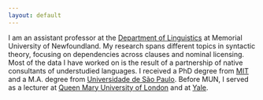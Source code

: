 ```yaml
---
layout: default
---
```


I am an assistant professor at the [Department of Linguistics](https://www.mun.ca/linguistics/) at Memorial University of Newfoundland. My research spans different topics in syntactic theory, focusing on dependencies across clauses and nominal licensing. Most of the data I have worked on is the result of a partnership of native consultants of understudied languages. I received a PhD degree from [MIT](https://linguistics.mit.edu/) and a M.A. degree from [Universidade de São Paulo](https://linguistica.fflch.usp.br/). Before MUN, I served as a lecturer at [Queen Mary University of London](https://www.qmul.ac.uk/sllf/linguistics/) and at [Yale](https://ling.yale.edu/).
